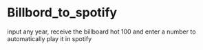 # Billbord_to_spotify
input any year, receive the billboard hot 100 and enter a number to automatically play it in spotify
